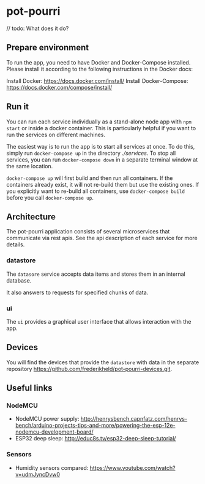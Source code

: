 # pot-pourri

// todo: What does it do?

## Prepare environment

To run the app, you need to have Docker and Docker-Compose installed. Please install it according to the following instructions in the Docker docs:

Install Docker: https://docs.docker.com/install/
Install Docker-Compose: https://docs.docker.com/compose/install/

## Run it

You can run each service individually as a stand-alone node app with `npm start` or inside a docker container. This is particularly helpful if you want to run the services on different machines.

The easiest way is to run the app is to start all services at once. To do this, simply run `docker-compose up` in the directory _./services_. To stop all services, you can run `docker-compose down` in a separate terminal window at the same location.

`docker-compose up` will first build and then run all containers. If the containers already exist, it will not re-build them but use the existing ones. If you explicitly want to re-build all containers, use `docker-compose build` before you call `docker-compose up`.

## Architecture

The pot-pourri application consists of several microservices that communicate via rest apis. See the api description of each service for more details.

### datastore

The `datasore` service accepts data items and stores them in an internal database.

It also answers to requests for specified chunks of data.

### ui

The `ui` provides a graphical user interface that allows interaction with the app.

## Devices

You will find the devices that provide the `datastore` with data in the separate repository https://github.com/frederikheld/pot-pourri-devices.git.

## Useful links

### NodeMCU

- NodeMCU power supply: http://henrysbench.capnfatz.com/henrys-bench/arduino-projects-tips-and-more/powering-the-esp-12e-nodemcu-development-board/
- ESP32 deep sleep: http://educ8s.tv/esp32-deep-sleep-tutorial/

### Sensors

- Humidity sensors compared: https://www.youtube.com/watch?v=udmJyncDvw0
